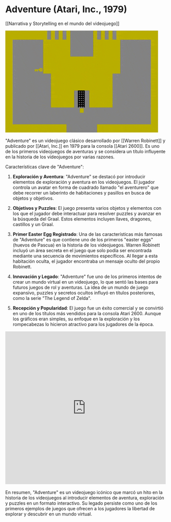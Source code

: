# Adventure (Atari, Inc., 1979)

[[Narrativa y Storytelling en el mundo del videojuego]]

![Adventure Game - Image from Retrogames.cs](PublicBrain/_resources/Adventure%20(Atari,%201979)/bc2dacefb1a7bf44080049242b9464fa_MD5.gif)

"Adventure" es un videojuego clásico desarrollado por [[Warren Robinett]] y publicado por [[Atari, Inc.]] en 1979 para la consola [[Atari 2600]]. Es uno de los primeros videojuegos de aventuras y se considera un título influyente en la historia de los videojuegos por varias razones.

Características clave de "Adventure":

1. **Exploración y Aventura**: "Adventure" se destacó por introducir elementos de exploración y aventura en los videojuegos. El jugador controla un avatar en forma de cuadrado llamado "el aventurero" que debe recorrer un laberinto de habitaciones y pasillos en busca de objetos y objetivos.
    
2. **Objetivos y Puzzles**: El juego presenta varios objetos y elementos con los que el jugador debe interactuar para resolver puzzles y avanzar en la búsqueda del Graal. Estos elementos incluyen llaves, dragones, castillos y un Graal.
    
3. **Primer Easter Egg Registrado**: Una de las características más famosas de "Adventure" es que contiene uno de los primeros "easter eggs" (huevos de Pascua) en la historia de los videojuegos. Warren Robinett incluyó un área secreta en el juego que solo podía ser encontrada mediante una secuencia de movimientos específicos. Al llegar a esta habitación oculta, el jugador encontraba un mensaje oculto del propio Robinett.
    
4. **Innovación y Legado**: "Adventure" fue uno de los primeros intentos de crear un mundo virtual en un videojuego, lo que sentó las bases para futuros juegos de rol y aventuras. La idea de un mundo de juego expansivo, puzzles y secretos ocultos influyó en títulos posteriores, como la serie "The Legend of Zelda".
    
5. **Recepción y Popularidad**: El juego fue un éxito comercial y se convirtió en uno de los títulos más vendidos para la consola Atari 2600. Aunque los gráficos eran simples, su enfoque en la exploración y los rompecabezas lo hicieron atractivo para los jugadores de la época.

<iframe width="100%" height="480" src="https://www.youtube.com/embed/sXRICnH7FNE?si=2zpISZnwlUsQWg2x" title="YouTube video player" frameborder="0" allow="accelerometer; autoplay; clipboard-write; encrypted-media; gyroscope; picture-in-picture; web-share" allowfullscreen></iframe>

En resumen, "Adventure" es un videojuego icónico que marcó un hito en la historia de los videojuegos al introducir elementos de aventura, exploración y puzzles en un formato interactivo. Su legado persiste como uno de los primeros ejemplos de juegos que ofrecen a los jugadores la libertad de explorar y descubrir en un mundo virtual.